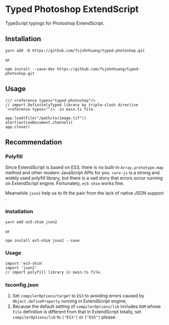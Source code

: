 # Typed Photoshop ExtendScript
TypeScript typings for Photoshop ExtendScript.

## Installation
```
yarn add -D https://github.com/fsjohnhuang/typed-photoshop.git
```
or
```
npm install --save-dev https://github.com/fsjohnhuang/typed-photoshop.git
```

## Usage 
```
/// <reference types="typed-photoshop"/>
// import DefinitelyTyped library by triple-slash directive `<reference types=""/>` in main.ts file.

app.load(File("/path/to/image.tif"))
alert(activeDocument.channels)
app.close()
```

## Recommendation
### Polyfill
Since ExtendScript is based on ES3, there is no built-in `Array.prototype.map` method and other modern JavaScript APIs for you. `core-js` is a strong and widely used polyfill library, but there is a sad story that errors occur running on ExtendScript engine. Fortunately, `es5-shim` works fine.

Meanwhile `json2` help us to fit the pain from the lack of native JSON support .

### Installation
```
yarn add es5-shim json2
```
or
```
npm install es5-shim json2 --save
```
### Usage
```
import 'es5-shim'
import 'json2'
// import polyfill library in main.ts file.
```

### tsconfig.json
1. Set `compilerOptions/target` to `ES3` to avoiding errors caused by `Object.defineProperty` running in ExtendScript engine;
2. Because the default setting of `compilerOptions/lib` includes `DOM` whose `File` definition is different from that in ExtendScript totally, set `compilerOptions/lib` to `["ES3"]` or `["ES5"]` please.
